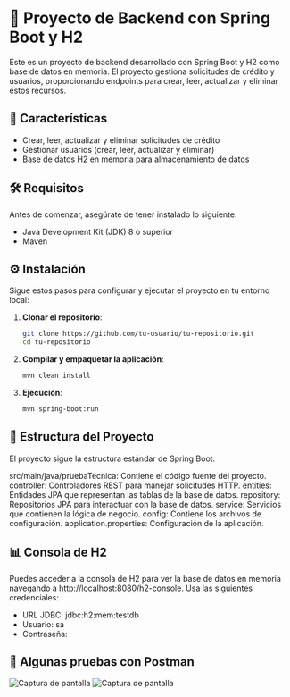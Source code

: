 # 🚀 Proyecto de Backend con Spring Boot y H2

Este es un proyecto de backend desarrollado con Spring Boot y H2 como base de datos en memoria. El proyecto gestiona solicitudes de crédito y usuarios, proporcionando endpoints para crear, leer, actualizar y eliminar estos recursos.

## 🌟 Características

- Crear, leer, actualizar y eliminar solicitudes de crédito
- Gestionar usuarios (crear, leer, actualizar y eliminar)
- Base de datos H2 en memoria para almacenamiento de datos

## 🛠️ Requisitos

Antes de comenzar, asegúrate de tener instalado lo siguiente:

- Java Development Kit (JDK) 8 o superior
- Maven

## ⚙️ Instalación

Sigue estos pasos para configurar y ejecutar el proyecto en tu entorno local:

1. **Clonar el repositorio**:

   ```bash
   git clone https://github.com/tu-usuario/tu-repositorio.git
   cd tu-repositorio

2. **Compilar y empaquetar la aplicación**:

    ```bash
    mvn clean install

3. **Ejecución**:

    ```bash
    mvn spring-boot:run

## 📂 Estructura del Proyecto

El proyecto sigue la estructura estándar de Spring Boot:

src/main/java/pruebaTecnica: Contiene el código fuente del proyecto.
controller: Controladores REST para manejar solicitudes HTTP.
entities: Entidades JPA que representan las tablas de la base de datos.
repository: Repositorios JPA para interactuar con la base de datos.
service: Servicios que contienen la lógica de negocio.
config: Contiene los archivos de configuración.
application.properties: Configuración de la aplicación.

## 📊 Consola de H2
Puedes acceder a la consola de H2 para ver la base de datos en memoria navegando a http://localhost:8080/h2-console. Usa las siguientes credenciales:

- URL JDBC: jdbc:h2:mem:testdb
- Usuario: sa
- Contraseña: 

## 🚀 Algunas pruebas con Postman
![Captura de pantalla](https://github.com/JocelynLlamas/creditos-educativos-back/blob/main/src/main/resources/static/imgs/credits.png)
![Captura de pantalla](https://github.com/JocelynLlamas/creditos-educativos-back/blob/main/src/main/resources/static/imgs/users.png)